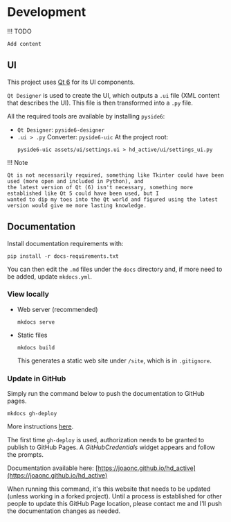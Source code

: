 # Development

!!! TODO

    Add content

## UI
This project uses [Qt 6](https://www.qt.io) for its UI components.

`Qt Designer` is used to create the UI, which outputs a `.ui` file (XML content that describes the UI). This file is
then transformed into a `.py` file.

All the required tools are available by installing `pyside6`:

* `Qt Designer`: `pyside6-designer`
* `.ui > .py` Converter: `pyside6-uic`
  At the project root:
  ```
  pyside6-uic assets/ui/settings.ui > hd_active/ui/settings_ui.py
  ```

!!! Note

    Qt is not necessarily required, something like Tkinter could have been used (more open and included in Python), and
    the latest version of Qt (6) isn't necessary, something more established like Qt 5 could have been used, but I
    wanted to dip my toes into the Qt world and figured using the latest version would give me more lasting knowledge.

## Documentation
Install documentation requirements with:
```
pip install -r docs-requirements.txt
```

You can then edit the `.md` files under the `docs` directory and, if more need to be added, update `mkdocs.yml`.

### View locally

* Web server (recommended)
  ```
  mkdocs serve
  ```
* Static files
  ```
  mkdocs build
  ```
  This generates a static web site under `/site`, which is in `.gitignore`.

### Update in GitHub

Simply run the command below to push the documentation to GitHub pages.

```
mkdocs gh-deploy
```

More instructions [here](https://www.mkdocs.org/user-guide/deploying-your-docs/#github-pages).

The first time `gh-deploy` is used, authorization needs to be granted to publish to GitHub Pages. A _GitHubCredentials_
widget appears and follow the prompts.

Documentation available here: [https://joaonc.github.io/hd_active](https://joaonc.github.io/hd_active)

When running this command, it's this website that needs to be updated (unless working in a forked project). Until a
process is established for other people to update this GitHub Page location, please contact me and I'll push the
documentation changes as needed.
